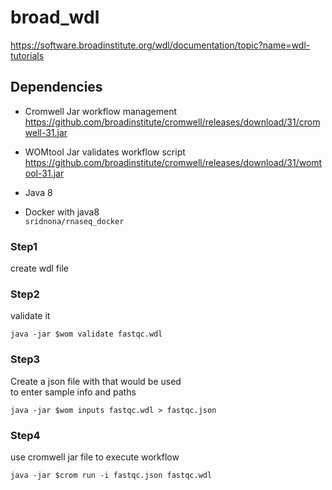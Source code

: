 # broad_wdl

<https://software.broadinstitute.org/wdl/documentation/topic?name=wdl-tutorials>

## Dependencies 
 * Cromwell Jar workflow management  
 <https://github.com/broadinstitute/cromwell/releases/download/31/cromwell-31.jar>

 * WOMtool Jar validates workflow script  
 <https://github.com/broadinstitute/cromwell/releases/download/31/womtool-31.jar>

 * Java 8 

 * Docker with java8  
  `sridnona/rnaseq_docker`



### Step1
create wdl file 

### Step2
validate it 
```{shell}
java -jar $wom validate fastqc.wdl
```

### Step3
Create a json file with that would be used  
to enter sample info and paths
```{shell}
java -jar $wom inputs fastqc.wdl > fastqc.json
```

### Step4
use cromwell jar file to execute workflow
```{shell}
java -jar $crom run -i fastqc.json fastqc.wdl
```


